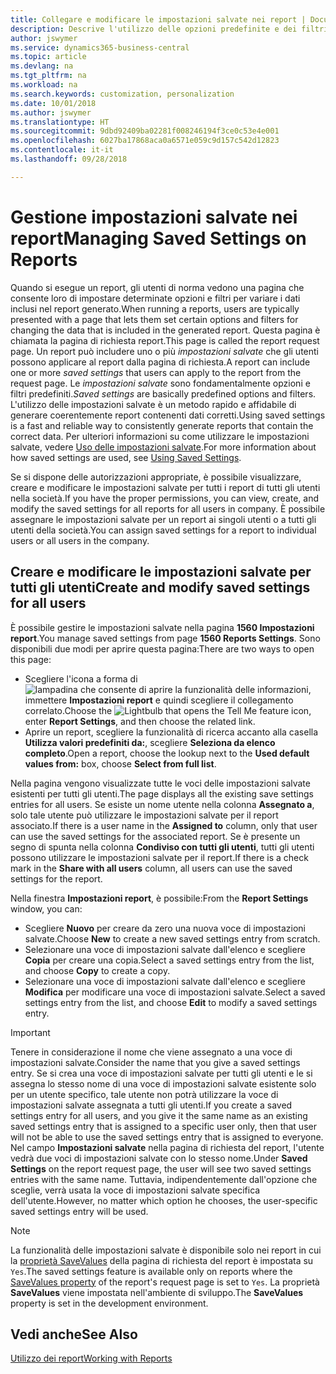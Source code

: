 ```yaml
---
title: Collegare e modificare le impostazioni salvate nei report | Documenti Microsoft
description: Descrive l'utilizzo delle opzioni predefinite e dei filtri per personalizzare un report e generare dati corretti.
author: jswymer
ms.service: dynamics365-business-central
ms.topic: article
ms.devlang: na
ms.tgt_pltfrm: na
ms.workload: na
ms.search.keywords: customization, personalization
ms.date: 10/01/2018
ms.author: jswymer
ms.translationtype: HT
ms.sourcegitcommit: 9dbd92409ba02281f008246194f3ce0c53e4e001
ms.openlocfilehash: 6027ba17868aca0a6571e059c9d157c542d12823
ms.contentlocale: it-it
ms.lasthandoff: 09/28/2018

---
```

# <a name="managing-saved-settings-on-reports"></a><span data-ttu-id="b9b4e-103">Gestione impostazioni salvate nei report</span><span class="sxs-lookup"><span data-stu-id="b9b4e-103">Managing Saved Settings on Reports</span></span>
<span data-ttu-id="b9b4e-104">Quando si esegue un report, gli utenti di norma vedono una pagina che consente loro di impostare determinate opzioni e filtri per variare i dati inclusi nel report generato.</span><span class="sxs-lookup"><span data-stu-id="b9b4e-104">When running a reports, users are typically presented with a page that lets them set certain options and filters for changing the data that is included in the generated report.</span></span> <span data-ttu-id="b9b4e-105">Questa pagina è chiamata la pagina di richiesta report.</span><span class="sxs-lookup"><span data-stu-id="b9b4e-105">This page is called the report request page.</span></span> <span data-ttu-id="b9b4e-106">Un report può includere uno o più *impostazioni salvate* che gli utenti possono applicare al report dalla pagina di richiesta.</span><span class="sxs-lookup"><span data-stu-id="b9b4e-106">A report can include one or more *saved settings* that users can apply to the report from the request page.</span></span> <span data-ttu-id="b9b4e-107">Le *impostazioni salvate* sono fondamentalmente opzioni e filtri predefiniti.</span><span class="sxs-lookup"><span data-stu-id="b9b4e-107">*Saved settings* are basically predefined options and filters.</span></span> <span data-ttu-id="b9b4e-108">L'utilizzo delle impostazioni salvate è un metodo rapido e affidabile di generare coerentemente report contenenti dati corretti.</span><span class="sxs-lookup"><span data-stu-id="b9b4e-108">Using saved settings is a fast and reliable way to consistently generate reports that contain the correct data.</span></span> <span data-ttu-id="b9b4e-109">Per ulteriori informazioni su come utilizzare le impostazioni salvate, vedere [Uso delle impostazioni salvate](ui-work-report.md#SavedSettings).</span><span class="sxs-lookup"><span data-stu-id="b9b4e-109">For more information about how saved settings are used, see [Using Saved Settings](ui-work-report.md#SavedSettings).</span></span>

<span data-ttu-id="b9b4e-110">Se si dispone delle autorizzazioni appropriate, è possibile visualizzare, creare e modificare le impostazioni salvate per tutti i report di tutti gli utenti nella società.</span><span class="sxs-lookup"><span data-stu-id="b9b4e-110">If you have the proper permissions, you can view, create, and modify the saved settings for all reports for all users in company.</span></span> <span data-ttu-id="b9b4e-111">È possibile assegnare le impostazioni salvate per un report ai singoli utenti o a tutti gli utenti della società.</span><span class="sxs-lookup"><span data-stu-id="b9b4e-111">You can assign saved settings for a report to individual users or all users in the company.</span></span>

<!-- 
## Apply saved settings to a report
1. Open the report.

   The report request page appears.    
2. In the **Saved Settings** section of the page, set the **Name** field  to the saved settings that you want to use.

   The **Saved Settings** section only appears if the report has been run before or if there are existing saved settings entries. The saved settings entry called **Last used options and filters** is always available. These settings are the option and filter values that were used the last time you ran the report.

-->

## <a name="create-and-modify-saved-settings-for-all-users"></a><span data-ttu-id="b9b4e-112">Creare e modificare le impostazioni salvate per tutti gli utenti</span><span class="sxs-lookup"><span data-stu-id="b9b4e-112">Create and modify saved settings for all users</span></span>
<span data-ttu-id="b9b4e-113">È possibile gestire le impostazioni salvate nella pagina **1560 Impostazioni report**.</span><span class="sxs-lookup"><span data-stu-id="b9b4e-113">You manage saved settings from page **1560 Reports Settings**.</span></span> <span data-ttu-id="b9b4e-114">Sono disponibili due modi per aprire questa pagina:</span><span class="sxs-lookup"><span data-stu-id="b9b4e-114">There are two ways to open this page:</span></span>
-   <span data-ttu-id="b9b4e-115">Scegliere l'icona a forma di ![lampadina che consente di aprire la funzionalità delle informazioni](media/ui-search/search_small.png "Informazioni sull'operazione che si desidera eseguire"), immettere **Impostazioni report** e quindi scegliere il collegamento correlato.</span><span class="sxs-lookup"><span data-stu-id="b9b4e-115">Choose the ![Lightbulb that opens the Tell Me feature](media/ui-search/search_small.png "Tell me what you want to do") icon, enter **Report Settings**, and then choose the related link.</span></span>
-   <span data-ttu-id="b9b4e-116">Aprire un report, scegliere la funzionalità di ricerca accanto alla casella **Utilizza valori predefiniti da:**, scegliere **Seleziona da elenco completo**.</span><span class="sxs-lookup"><span data-stu-id="b9b4e-116">Open a report, choose the lookup next to the **Used default values from:** box, choose **Select from full list**.</span></span>

<span data-ttu-id="b9b4e-117">Nella pagina vengono visualizzate tutte le voci delle impostazioni salvate esistenti per tutti gli utenti.</span><span class="sxs-lookup"><span data-stu-id="b9b4e-117">The page displays all the existing save settings entries for all users.</span></span> <span data-ttu-id="b9b4e-118">Se esiste un nome utente nella colonna **Assegnato a**, solo tale utente può utilizzare le impostazioni salvate per il report associato.</span><span class="sxs-lookup"><span data-stu-id="b9b4e-118">If there is a user name in the **Assigned to** column, only that user can use the saved settings for the associated report.</span></span> <span data-ttu-id="b9b4e-119">Se è presente un segno di spunta nella colonna **Condiviso con tutti gli utenti**, tutti gli utenti possono utilizzare le impostazioni salvate per il report.</span><span class="sxs-lookup"><span data-stu-id="b9b4e-119">If there is a check mark in the **Share with all users** column, all users can use the saved settings for the report.</span></span>

<span data-ttu-id="b9b4e-120">Nella finestra **Impostazioni report**, è possibile:</span><span class="sxs-lookup"><span data-stu-id="b9b4e-120">From the **Report Settings** window, you can:</span></span>
-   <span data-ttu-id="b9b4e-121">Scegliere **Nuovo** per creare da zero una nuova voce di impostazioni salvate.</span><span class="sxs-lookup"><span data-stu-id="b9b4e-121">Choose **New** to create a new saved settings entry from scratch.</span></span>
-   <span data-ttu-id="b9b4e-122">Selezionare una voce di impostazioni salvate dall'elenco e scegliere **Copia** per creare una copia.</span><span class="sxs-lookup"><span data-stu-id="b9b4e-122">Select a saved settings entry from the list, and choose **Copy** to create a copy.</span></span>
-   <span data-ttu-id="b9b4e-123">Selezionare una voce di impostazioni salvate dall'elenco e scegliere **Modifica** per modificare una voce di impostazioni salvate.</span><span class="sxs-lookup"><span data-stu-id="b9b4e-123">Select a saved settings entry from the list, and choose **Edit** to modify a saved settings entry.</span></span>


> [!Important]
> <span data-ttu-id="b9b4e-124">Tenere in considerazione il nome che viene assegnato a una voce di impostazioni salvate.</span><span class="sxs-lookup"><span data-stu-id="b9b4e-124">Consider the name that you give a saved settings entry.</span></span> <span data-ttu-id="b9b4e-125">Se si crea una voce di impostazioni salvate per tutti gli utenti e le si assegna lo stesso nome di una voce di impostazioni salvate esistente solo per un utente specifico, tale utente non potrà utilizzare la voce di impostazioni salvate assegnata a tutti gli utenti.</span><span class="sxs-lookup"><span data-stu-id="b9b4e-125">If you create a saved settings entry for all users, and you give it the same name as an existing saved settings entry that is assigned to a specific user only, then that user will not be able to use the saved settings entry that is assigned to everyone.</span></span>  <span data-ttu-id="b9b4e-126">Nel campo **Impostazioni salvate** nella pagina di richiesta del report, l'utente vedrà due voci di impostazioni salvate con lo stesso nome.</span><span class="sxs-lookup"><span data-stu-id="b9b4e-126">Under **Saved Settings** on the report request page, the user will see two saved settings entries with the same name.</span></span> <span data-ttu-id="b9b4e-127">Tuttavia, indipendentemente dall'opzione che sceglie, verrà usata la voce di impostazioni salvate specifica dell'utente.</span><span class="sxs-lookup"><span data-stu-id="b9b4e-127">However, no matter which option he chooses, the user-specific saved settings entry will be used.</span></span>

> [!NOTE]
> <span data-ttu-id="b9b4e-128">La funzionalità delle impostazioni salvate è disponibile solo nei report in cui la [proprietà SaveValues](https://docs.microsoft.com/en-us/dynamics-nav/savevalues-property) della pagina di richiesta del report è impostata su `Yes`.</span><span class="sxs-lookup"><span data-stu-id="b9b4e-128">The saved settings feature is available only on reports where the [SaveValues property](https://docs.microsoft.com/en-us/dynamics-nav/savevalues-property) of the report's request page is set to `Yes`.</span></span> <span data-ttu-id="b9b4e-129">La proprietà **SaveValues** viene impostata nell'ambiente di sviluppo.</span><span class="sxs-lookup"><span data-stu-id="b9b4e-129">The **SaveValues** property is set in the development environment.</span></span>  

## <a name="see-also"></a><span data-ttu-id="b9b4e-130">Vedi anche</span><span class="sxs-lookup"><span data-stu-id="b9b4e-130">See Also</span></span>
[<span data-ttu-id="b9b4e-131">Utilizzo dei report</span><span class="sxs-lookup"><span data-stu-id="b9b4e-131">Working with Reports</span></span>](ui-work-report.md)  

